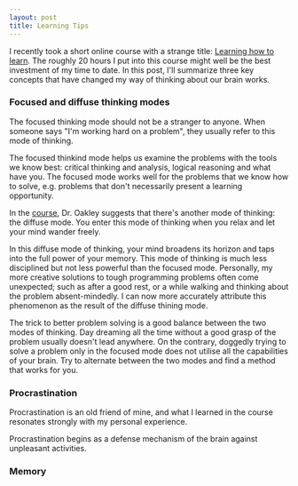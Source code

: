 ```yaml
---
layout: post
title: Learning Tips
---
```


I recently took a short online course with a strange title: [Learning how to learn](https://www.coursera.org/course/learning). The roughly 20 hours I put into this course might well be the best investment of my time to date. In this post, I'll summarize three key concepts that have changed my way of thinking about our brain works.

### Focused and diffuse thinking modes

The focused thinking mode should not be a stranger to anyone. When someone says "I'm working hard on a problem", they usually refer to this mode of thinking.

The focused thinkind mode helps us examine the problems with the tools we know best: critical thinking and analysis, logical reasoning and what have you. The focused mode works well for the problems that we know how to solve, e.g. problems that don't necessarily present a learning opportunity.

In the [course](https://www.coursera.org/course/learning), Dr. Oakley suggests that there's another mode of thinking: the diffuse mode. You enter this mode of thinking when you relax and let your mind wander freely.

In this diffuse mode of thinking, your mind broadens its horizon and taps into the full power of your memory. This mode of thinking is much less disciplined but not less powerful than the focused mode. Personally, my more creative solutions to tough programming problems often come unexpected; such as after a good rest, or a while walking and thinking about the problem absent-mindedly. I can now more accurately attribute this phenomenon as the result of the diffuse thining mode.

The trick to better problem solving is a good balance between the two modes of thinking. Day dreaming all the time without a good grasp of the problem usually doesn't lead anywhere. On the contrary, doggedly trying to solve a problem only in the focused mode does not utilise all the capabilities of your brain. Try to alternate between the two modes and find a method that works for you.



### Procrastination

Procrastination is an old friend of mine, and what I learned in the course resonates strongly with my personal experience.

Procrastination begins as a defense mechanism of the brain against unpleasant activities. 

### Memory